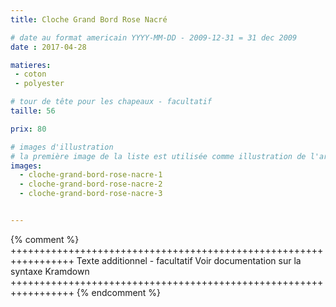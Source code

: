 ```yaml
---
title: Cloche Grand Bord Rose Nacré

# date au format americain YYYY-MM-DD - 2009-12-31 = 31 dec 2009
date : 2017-04-28

matieres:
 - coton
 - polyester

# tour de tête pour les chapeaux - facultatif
taille: 56

prix: 80

# images d'illustration
# la première image de la liste est utilisée comme illustration de l'article dans les pages de listing.
images:
  - cloche-grand-bord-rose-nacre-1
  - cloche-grand-bord-rose-nacre-2
  - cloche-grand-bord-rose-nacre-3


---
```

{% comment %} +++++++++++++++++++++++++++++++++++++++++++++++++++++++++++++++++
              Texte additionnel - facultatif
              Voir documentation sur la syntaxe Kramdown
+++++++++++++++++++++++++++++++++++++++++++++++++++++++++++++++++ {% endcomment %}
